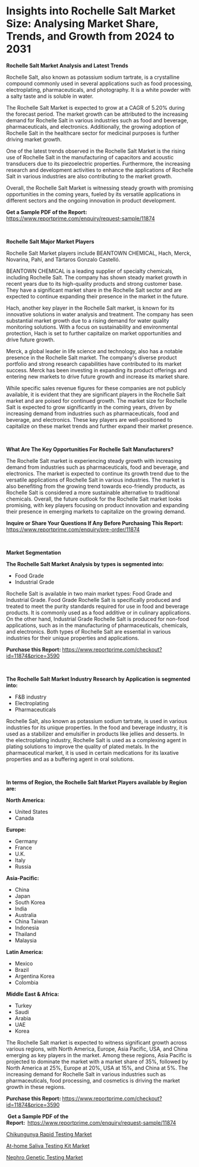 <p><h1>Insights into Rochelle Salt Market Size: Analysing Market Share, Trends, and Growth from 2024 to 2031</h1></p><p><strong>Rochelle Salt Market Analysis and Latest Trends</strong></p>
<p><p>Rochelle Salt, also known as potassium sodium tartrate, is a crystalline compound commonly used in several applications such as food processing, electroplating, pharmaceuticals, and photography. It is a white powder with a salty taste and is soluble in water.</p><p>The Rochelle Salt Market is expected to grow at a CAGR of 5.20% during the forecast period. The market growth can be attributed to the increasing demand for Rochelle Salt in various industries such as food and beverage, pharmaceuticals, and electronics. Additionally, the growing adoption of Rochelle Salt in the healthcare sector for medicinal purposes is further driving market growth.</p><p>One of the latest trends observed in the Rochelle Salt Market is the rising use of Rochelle Salt in the manufacturing of capacitors and acoustic transducers due to its piezoelectric properties. Furthermore, the increasing research and development activities to enhance the applications of Rochelle Salt in various industries are also contributing to the market growth.</p><p>Overall, the Rochelle Salt Market is witnessing steady growth with promising opportunities in the coming years, fueled by its versatile applications in different sectors and the ongoing innovation in product development.</p></p>
<p><strong>Get a Sample PDF of the Report:&nbsp;</strong> <a href="https://www.reportprime.com/enquiry/request-sample/11874">https://www.reportprime.com/enquiry/request-sample/11874</a></p>
<p>&nbsp;</p>
<p><strong>Rochelle Salt Major Market Players</strong></p>
<p><p>Rochelle Salt Market players include BEANTOWN CHEMICAL, Hach, Merck, Novarina, Pahí, and Tártaros Gonzalo Castelló. </p><p>BEANTOWN CHEMICAL is a leading supplier of specialty chemicals, including Rochelle Salt. The company has shown steady market growth in recent years due to its high-quality products and strong customer base. They have a significant market share in the Rochelle Salt sector and are expected to continue expanding their presence in the market in the future.</p><p>Hach, another key player in the Rochelle Salt market, is known for its innovative solutions in water analysis and treatment. The company has seen substantial market growth due to a rising demand for water quality monitoring solutions. With a focus on sustainability and environmental protection, Hach is set to further capitalize on market opportunities and drive future growth.</p><p>Merck, a global leader in life science and technology, also has a notable presence in the Rochelle Salt market. The company's diverse product portfolio and strong research capabilities have contributed to its market success. Merck has been investing in expanding its product offerings and entering new markets to drive future growth and increase its market share.</p><p>While specific sales revenue figures for these companies are not publicly available, it is evident that they are significant players in the Rochelle Salt market and are poised for continued growth. The market size for Rochelle Salt is expected to grow significantly in the coming years, driven by increasing demand from industries such as pharmaceuticals, food and beverage, and electronics. These key players are well-positioned to capitalize on these market trends and further expand their market presence.</p></p>
<p>&nbsp;</p>
<p><strong>What Are The Key Opportunities For Rochelle Salt Manufacturers?</strong></p>
<p><p>The Rochelle Salt market is experiencing steady growth with increasing demand from industries such as pharmaceuticals, food and beverage, and electronics. The market is expected to continue its growth trend due to the versatile applications of Rochelle Salt in various industries. The market is also benefiting from the growing trend towards eco-friendly products, as Rochelle Salt is considered a more sustainable alternative to traditional chemicals. Overall, the future outlook for the Rochelle Salt market looks promising, with key players focusing on product innovation and expanding their presence in emerging markets to capitalize on the growing demand.</p></p>
<p><strong>Inquire or Share Your Questions If Any Before Purchasing This Report:</strong> <a href="https://www.reportprime.com/enquiry/pre-order/11874">https://www.reportprime.com/enquiry/pre-order/11874</a></p>
<p>&nbsp;</p>
<p><strong>Market Segmentation</strong></p>
<p><strong>The Rochelle Salt Market Analysis by types is segmented into:</strong></p>
<p><ul><li>Food Grade</li><li>Industrial Grade</li></ul></p>
<p><p>Rochelle Salt is available in two main market types: Food Grade and Industrial Grade. Food Grade Rochelle Salt is specifically produced and treated to meet the purity standards required for use in food and beverage products. It is commonly used as a food additive or in culinary applications. On the other hand, Industrial Grade Rochelle Salt is produced for non-food applications, such as in the manufacturing of pharmaceuticals, chemicals, and electronics. Both types of Rochelle Salt are essential in various industries for their unique properties and applications.</p></p>
<p><strong>Purchase this Report:&nbsp;</strong><a href="https://www.reportprime.com/checkout?id=11874&price=3590">https://www.reportprime.com/checkout?id=11874&price=3590</a></p>
<p>&nbsp;</p>
<p><strong>The Rochelle Salt Market Industry Research by Application is segmented into:</strong></p>
<p><ul><li>F&B industry</li><li>Electroplating</li><li>Pharmaceuticals</li></ul></p>
<p><p>Rochelle Salt, also known as potassium sodium tartrate, is used in various industries for its unique properties. In the food and beverage industry, it is used as a stabilizer and emulsifier in products like jellies and desserts. In the electroplating industry, Rochelle Salt is used as a complexing agent in plating solutions to improve the quality of plated metals. In the pharmaceutical market, it is used in certain medications for its laxative properties and as a buffering agent in oral solutions.</p></p>
<p>&nbsp;</p>
<p><strong>In terms of Region, the Rochelle Salt Market Players available by Region are:</strong></p>
<p>
    <p> <strong> North America: </strong>
        <ul>
            <li>United States</li>
            <li>Canada</li>
        </ul>
        </p> 
    <p> <strong> Europe: </strong>
        <ul>
            <li>Germany</li>
            <li>France</li>
            <li>U.K.</li>
            <li>Italy</li>
            <li>Russia</li>
        </ul>
        </p> 
    <p> <strong> Asia-Pacific: </strong>
        <ul>
            <li>China</li>
            <li>Japan</li>
            <li>South Korea</li>
            <li>India</li>
            <li>Australia</li>
            <li>China Taiwan</li>
            <li>Indonesia</li>
            <li>Thailand</li>
            <li>Malaysia</li>
        </ul>
        </p> 
    <p> <strong> Latin America: </strong>
        <ul>
            <li>Mexico</li>
            <li>Brazil</li>
            <li>Argentina Korea</li>
            <li>Colombia</li>
        </ul>
        </p> 
    <p> <strong> Middle East & Africa: </strong>
        <ul>
            <li>Turkey</li>
            <li>Saudi</li>
            <li>Arabia</li>
            <li>UAE</li>
            <li>Korea</li>
        </ul>
    </p>
    </p>
<p><p>The Rochelle Salt market is expected to witness significant growth across various regions, with North America, Europe, Asia Pacific, USA, and China emerging as key players in the market. Among these regions, Asia Pacific is projected to dominate the market with a market share of 35%, followed by North America at 25%, Europe at 20%, USA at 15%, and China at 5%. The increasing demand for Rochelle Salt in various industries such as pharmaceuticals, food processing, and cosmetics is driving the market growth in these regions.</p></p>
<p><strong>Purchase this Report: </strong><a href="https://www.reportprime.com/checkout?id=11874&price=3590">https://www.reportprime.com/checkout?id=11874&price=3590</a></p>
<p>&nbsp;<strong>Get a Sample PDF of the Report:&nbsp;&nbsp;</strong><a href="https://www.reportprime.com/enquiry/request-sample/11874">https://www.reportprime.com/enquiry/request-sample/11874</a></p>
<p><strong></strong></p>
<p><p><a href="https://view.publitas.com/reportprime-1/chikungunya-rapid-testing-market-insights-market-players-and-forecast-till-2030/">Chikungunya Rapid Testing Market</a></p><p><a href="https://view.publitas.com/reportprime-1/at-home-saliva-testing-kit-market-research-report-reveals-the-latest-trends-and-opportunities-of-this-market-for-period-from-2023-2030/">At-home Saliva Testing Kit Market</a></p><p><a href="https://view.publitas.com/reportprime-1/nephro-genetic-testing-market-share-market-new-trends-analysis-report-by-type-by-application-by-end-use-by-region-and-segment-forecasts-2023-2030/">Nephro Genetic Testing Market</a></p></p>